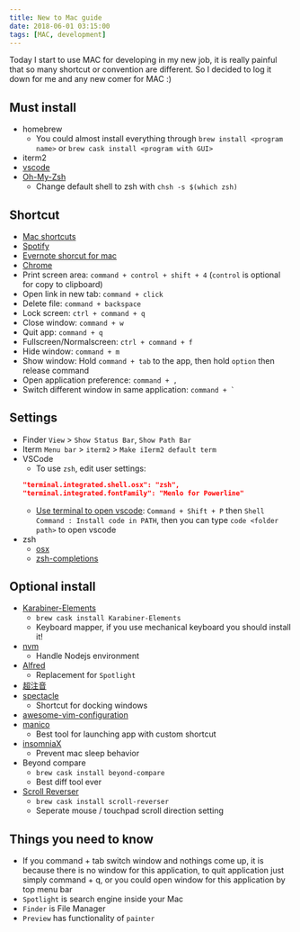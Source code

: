```yaml
---
title: New to Mac guide
date: 2018-06-01 03:15:00
tags: [MAC, development]
---
```


Today I start to use MAC for developing in my new job, it is really painful that so many shortcut or convention are different.
So I decided to log it down for me and any new comer for MAC :)

## Must install

* homebrew
    * You could almost install everything through `brew install <program name>` or `brew cask install <program with GUI>`
* iterm2
* [vscode](https://code.visualstudio.com/Download)
* [Oh-My-Zsh](https://github.com/robbyrussell/oh-my-zsh)
    * Change default shell to zsh with `chsh -s $(which zsh)`

## Shortcut

* [Mac shortcuts](https://support.apple.com/en-us/ht201236)
* [Spotify](https://support.spotify.com/us/using_spotify/system_settings/keyboard-shortcuts/)
* [Evernote shorcut for mac](https://help.evernote.com/hc/en-us/articles/208313358-Keyboard-shortcuts-in-Evernote-for-Mac)
* [Chrome](https://support.google.com/chrome/answer/157179?hl=zh-Hant)
* Print screen area: `command + control + shift + 4` (`control` is optional for copy to clipboard)
* Open link in new tab: `command + click`
* Delete file: `command + backspace`
* Lock screen: `ctrl + command + q`
* Close window: `command + w`
* Quit app: `command + q`
* Fullscreen/Normalscreen: `ctrl + command + f`
* Hide window: `command + m`
* Show window: Hold `command + tab` to the app, then hold `option` then release command
* Open application preference: `command + ,`
* Switch different window in same application: `` command + ` ``

## Settings

* Finder
    `View` > `Show Status Bar`, `Show Path Bar`
* Iterm
    `Menu bar` > `iterm2` > `Make iIerm2 default term`
* VSCode
    * To use `zsh`, edit user settings:
    ```json
    "terminal.integrated.shell.osx": "zsh",
    "terminal.integrated.fontFamily": "Menlo for Powerline"
    ```
    * [Use terminal to open vscode](https://stackoverflow.com/questions/30065227/run-open-vscode-from-mac-terminal):
    `Command + Shift + P` then `Shell Command : Install code in PATH`, then you can type `code <folder path>` to open vscode
* zsh
    * [osx](https://github.com/robbyrussell/oh-my-zsh/tree/master/plugins/osx)
    * [zsh-completions](https://github.com/zsh-users/zsh-completions)

## Optional install

* [Karabiner-Elements](https://github.com/tekezo/Karabiner-Elements)
   * `brew cask install Karabiner-Elements`
   * Keyboard mapper, if you use mechanical keyboard you should install it!
* [nvm](https://github.com/creationix/nvm)
   * Handle Nodejs environment
* [Alfred](https://www.alfredapp.com/)
   * Replacement for `Spotlight`
* [超注音](https://applealmond.com/posts/27387)
* [spectacle](https://www.spectacleapp.com/)
   * Shortcut for docking windows
* [awesome-vim-configuration](https://github.com/amix/vimrc)
* [manico](https://itunes.apple.com/cn/app/manico/id724472954?mt=12)
   * Best tool for launching app with custom shortcut
* [insomniaX](http://semaja2.net/ye-ol-projects/insomniaxinfo/)
   * Prevent mac sleep behavior
* Beyond compare 
   * `brew cask install beyond-compare`
   * Best diff tool ever
* [Scroll Reverser](http://pilotmoon.com/scrollreverser/) 
   * `brew cask install scroll-reverser`
   * Seperate mouse / touchpad scroll direction setting

## Things you need to know

* If you command + tab switch window and nothings come up, it is because there is no window for this application, to quit application just simply command + q, or you could open window for this application by top menu bar
* `Spotlight` is search engine inside your Mac
* `Finder` is File Manager
* `Preview` has functionality of `painter`
